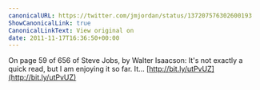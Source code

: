 ```yaml
---
canonicalURL: https://twitter.com/jmjordan/status/137207576302600193
ShowCanonicalLink: true
CanonicalLinkText: View original on
date: 2011-11-17T16:36:50+00:00
---
```

On page 59 of 656 of Steve Jobs, by Walter Isaacson: It's not exactly a quick read, but I am enjoying it so far. It... [http://bit.ly/utPvUZ](http://bit.ly/utPvUZ)